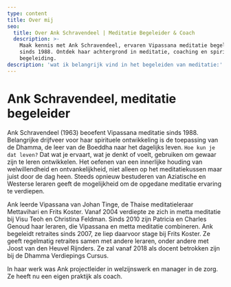 ```yaml
---
type: content
title: Over mij
seo:
  title: Over Ank Schravendeel | Meditatie Begeleider & Coach
  description: >-
    Maak kennis met Ank Schravendeel, ervaren Vipassana meditatie begeleider
    sinds 1988. Ontdek haar achtergrond in meditatie, coaching en spirituele
    begeleiding.
description: 'wat ik belangrijk vind in het begeleiden van meditatie:'
---
```


# Ank Schravendeel, meditatie begeleider

Ank Schravendeel (1963) beoefent Vipassana meditatie sinds 1988. Belangrijke drijfveer voor haar spirituele ontwikkeling is de toepassing van de Dhamma, de leer van de Boeddha naar het dagelijks leven. `Hoe kun je dat leven?` Dat wat je ervaart, wat je denkt of voelt, gebruiken om gewaar zijn te leren ontwikkelen. Het oefenen van een innerlijke houding van welwillendheid en ontvankelijkheid, niet alleen op het meditatiekussen maar juist door de dag heen. Steeds opnieuw bestuderen van Aziatische en Westerse leraren geeft de mogelijkheid om de opgedane meditatie ervaring te verdiepen.

Ank leerde Vipassana van Johan Tinge, de Thaise meditatieleraar Mettavihari en Frits Koster. Vanaf 2004 verdiepte ze zich in metta meditatie bij Visu Teoh en Christina Feldman. Sinds 2010 zijn Patricia en Charles Genoud haar leraren, die Vipassana en metta meditatie combineren. Ank begeleidt retraites sinds 2007, ze liep daarvoor stage bij Frits Koster. Ze geeft regelmatig retraites samen met andere leraren, onder andere met Joost van den Heuvel Rijnders. Ze zal vanaf 2018 als docent betrokken zijn bij de Dhamma Verdiepings Cursus.

In haar werk was Ank projectleider in welzijnswerk en manager in de zorg. Ze heeft nu een eigen praktijk als coach.
